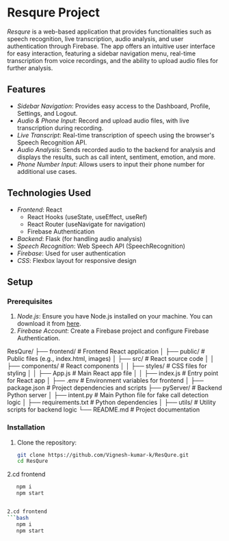 # Resqure Project

*Resqure* is a web-based application that provides functionalities such as speech recognition, live transcription, audio analysis, and user authentication through Firebase. The app offers an intuitive user interface for easy interaction, featuring a sidebar navigation menu, real-time transcription from voice recordings, and the ability to upload audio files for further analysis.

## Features

- *Sidebar Navigation*: Provides easy access to the Dashboard, Profile, Settings, and Logout.
- *Audio & Phone Input*: Record and upload audio files, with live transcription during recording.
- *Live Transcript*: Real-time transcription of speech using the browser's Speech Recognition API.
- *Audio Analysis*: Sends recorded audio to the backend for analysis and displays the results, such as call intent, sentiment, emotion, and more.
- *Phone Number Input*: Allows users to input their phone number for additional use cases.

## Technologies Used

- *Frontend*: React
  - React Hooks (useState, useEffect, useRef)
  - React Router (useNavigate for navigation)
  - Firebase Authentication
- *Backend*: Flask (for handling audio analysis)
- *Speech Recognition*: Web Speech API (SpeechRecognition)
- *Firebase*: Used for user authentication
- *CSS*: Flexbox layout for responsive design

## Setup

### Prerequisites

1. *Node.js*: Ensure you have Node.js installed on your machine. You can download it from [here](https://nodejs.org/).
2. *Firebase Account*: Create a Firebase project and configure Firebase Authentication.

ResQure/
├── frontend/                  # Frontend React application
│   ├── public/                # Public files (e.g., index.html, images)
│   ├── src/                   # React source code
│   │   ├── components/        # React components
│   │   ├── styles/            # CSS files for styling
│   │   ├── App.js             # Main React app file
│   │   ├── index.js           # Entry point for React app
│   ├── .env                   # Environment variables for frontend
│   ├── package.json           # Project dependencies and scripts
├── pyServer/                  # Backend Python server
│   ├── intent.py              # Main Python file for fake call detection logic
│   ├── requirements.txt       # Python dependencies
│   ├── utils/                 # Utility scripts for backend logic
└── README.md                  # Project documentation

### Installation

1. Clone the repository:
   ```bash
   git clone https://github.com/Vignesh-kumar-k/ResQure.git
   cd ResQure
2.cd frontend
```bash
   npm i
   npm start


2.cd frontend 
```bash
   npm i
   npm start


